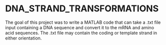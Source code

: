 # DNA_STRAND_TRANSFORMATIONS
The goal of this project was to write a MATLAB code that can take a .txt file input containing a DNA sequence and convert it to the mRNA and amino acid sequences. The .txt file may contain the coding or template strand in either orientation.
